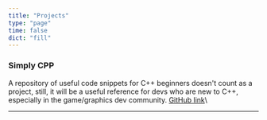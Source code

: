 ```yaml
---
title: "Projects"
type: "page"
time: false
dict: "fill"
---
```

### Simply CPP
A repository of useful code snippets for C++ beginners doesn't count as a project, still, it will be a useful reference for devs who are new to C++, especially in the game/graphics dev community. [GitHub link](https://github.com/madptr/SimplyCpp)\

_________ 